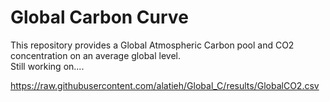 # Global Carbon Curve
  
This repository provides a Global Atmospheric Carbon pool and CO2 concentration on an average global level.  
Still working on....


https://raw.githubusercontent.com/alatieh/Global_C/results/GlobalCO2.csv 
